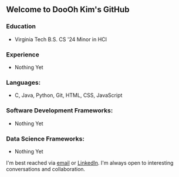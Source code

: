 ## Welcome to DooOh Kim's GitHub

### Education
* Virginia Tech B.S. CS '24 Minor in HCI

### Experience
* Nothing Yet

### Languages:
* C, Java, Python, Git, HTML, CSS, JavaScript

### Software Development Frameworks:
* Nothing Yet

### Data Science Frameworks:
* Nothing Yet

I'm best reached via [email](doooh98@gmail.com) or [LinkedIn](https://www.linkedin.com/in/discord). I'm always open to interesting conversations and collaboration.


